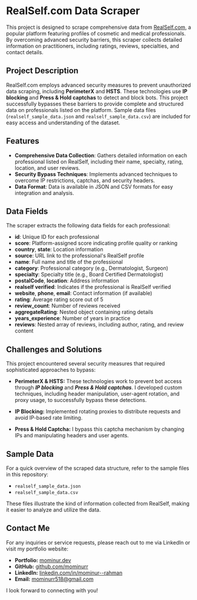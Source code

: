 # RealSelf.com Data Scraper

This project is designed to scrape comprehensive data from [RealSelf.com](https://www.realself.com/), a popular platform featuring profiles of cosmetic and medical professionals. By overcoming advanced security barriers, this scraper collects detailed information on practitioners, including ratings, reviews, specialties, and contact details.

## Project Description

RealSelf.com employs advanced security measures to prevent unauthorized data scraping, including **PerimeterX** and **HSTS**. These technologies use **IP blocking** and **Press & Hold captchas** to detect and block bots. This project successfully bypasses these barriers to provide complete and structured data on professionals listed on the platform. Sample data files (`realself_sample_data.json` and `realself_sample_data.csv`) are included for easy access and understanding of the dataset.

## Features

- **Comprehensive Data Collection**: Gathers detailed information on each professional listed on RealSelf, including their name, specialty, rating, location, and user reviews.
- **Security Bypass Techniques**: Implements advanced techniques to overcome IP restrictions, captchas, and security headers.
- **Data Format**: Data is available in JSON and CSV formats for easy integration and analysis.

## Data Fields

The scraper extracts the following data fields for each professional:

- **id**: Unique ID for each professional
- **score**: Platform-assigned score indicating profile quality or ranking
- **country**, **state**: Location information
- **source**: URL link to the professional's RealSelf profile
- **name**: Full name and title of the professional
- **category**: Professional category (e.g., Dermatologist, Surgeon)
- **specialty**: Specialty title (e.g., Board Certified Dermatologist)
- **postalCode**, **location**: Address information
- **realself verified**: Indicates if the professional is RealSelf verified
- **website**, **phone**, **email**: Contact information (if available)
- **rating**: Average rating score out of 5
- **review_count**: Number of reviews received
- **aggregateRating**: Nested object containing rating details
- **years_experience**: Number of years in practice
- **reviews**: Nested array of reviews, including author, rating, and review content


## Challenges and Solutions
This project encountered several security measures that required sophisticated approaches to bypass:

- **PerimeterX & HSTS:** These technologies work to prevent bot access through ***IP blocking*** and ***Press & Hold captchas***. I developed custom techniques, including header manipulation, user-agent rotation, and proxy usage, to successfully bypass these detections.

- **IP Blocking:** Implemented rotating proxies to distribute requests and avoid IP-based rate limiting.
- **Press & Hold Captcha:** I bypass this captcha mechanism by changing IPs and manipulating headers and user agents.


## Sample Data

For a quick overview of the scraped data structure, refer to the sample files in this repository:

- `realself_sample_data.json`
- `realself_sample_data.csv`

These files illustrate the kind of information collected from RealSelf, making it easier to analyze and utilize the data.

## Contact Me

For any inquiries or service requests, please reach out to me via LinkedIn or visit my portfolio website:

- **Portfolio:** [mominur.dev](https://mominur.dev)
- **GitHub:** [github.com/mominurr](https://github.com/mominurr)
- **LinkedIn:** [linkedin.com/in/mominur--rahman](https://www.linkedin.com/in/mominur--rahman/)
- **Email:** mominurr518@gmail.com

I look forward to connecting with you!

